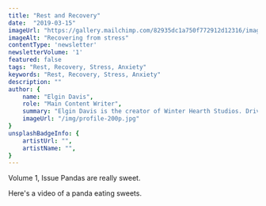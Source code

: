 ```yaml
---
title: "Rest and Recovery"
date:  "2019-03-15"
imageUrl: "https://gallery.mailchimp.com/82935dc1a750f772912d12316/images/e412343b-af3a-48fc-9b12-ad6e64dc8da2.jpg"
imageAlt: "Recovering from stress"
contentType: 'newsletter'
newsletterVolume: '1'
featured: false
tags: "Rest, Recovery, Stress, Anxiety"
keywords: "Rest, Recovery, Stress, Anxiety"
description: ""
author: {
    name: "Elgin Davis",
    role: "Main Content Writer",
    summary: "Elgin Davis is the creator of Winter Hearth Studios. Driven by a passionate spirit and boundless curiosity, Davis' work seeks to explore the depths of humanity and what it might look like to live a hyper-meaningful existence here on earth.",
    imageUrl: "/img/profile-200p.jpg" 
}
unsplashBadgeInfo: {
    artistUrl: "",
    artistName: "",
}
---
```

Volume 1, Issue 
Pandas are really sweet.

Here's a video of a panda eating sweets.


